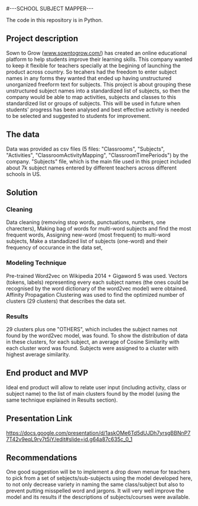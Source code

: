 #---SCHOOL SUBJECT MAPPER---

The code in this repository is in Python.

## Project description
Sown to Grow (www.sowntogrow.com/) has created an online educational platform to help students improve their learning skills. This company wanted to keep it flexible for teachers specially at the begining of launching the product across country. So tecahers had the freedom to enter subject names in any forms they wanted that ended up having unstructured unorganized freeform text for subjects. 
This project is about grouping these unstructured subject names into a standardized list of subjects, so then the company would be able to map activities, subjects and classes to this standardized list or groups of subjects. This will be used in future when students' progress has been analysed and best effective activity is needed to be selected and suggested to students for improvement. 

## The data

Data was provided as csv files (5 files: "Classrooms", "Subjects", "Activities", "ClassroomActivityMapping", "ClassroomTimePeriods") by the company. "Subjects" file, which is the main file used in this project included about 7k subject names entered by different teachers across different schools in US. 

## Solution
### Cleaning
Data cleaning (removing stop words, punctuations, numbers, one charecters), 
Making bag of words for multi-word subjects and find the most frequent words,
Assigning new-word (most frequent) to multi-word subjects,
Make a standadized list of subjects (one-word) and their frequency of occurance in the data set,

### Modeling Technique
Pre-trained Word2vec on Wikipedia 2014 + Gigaword 5 was used. 
Vectors (tokens, labels) representing every each subject names (the ones could be recognised by the word dictionary of the word2vec model) were obtained.
Affinity Propagation Clustering was used to find the optimized number of clusters (29 clusters) that describes the data set.

### Results
29 clusters plus one "OTHERS", which includes the subject names not found by the word2vec model, was found.
To show the distribution of data in these clusters, for each subject, an average of Cosine Similarity with each cluster word was found. Subjects were assigned to a cluster with highest average similarity. 

## End product and MVP

Ideal end product will allow to relate user input (including activity, class or subject name) to the list of main clusters found by the model (using the same technique explained in Results section). 

## Presentation Link
https://docs.google.com/presentation/d/1askOMe6Td5dUJDh7yrsgBBNnP77T42v9eqL9rv7t5iY/edit#slide=id.g64a87c635c_0_1

## Recommendations
One good suggestion will be to implement a drop down menue for teachers to pick from a set of sebjects/sub-subjects using the model developed here, to not only decrease variety in naming the same class/subject but also to prevent putting misspelled word and jargons.
It will very well improve the model and its results if the descriptions of subjects/courses were available. 
